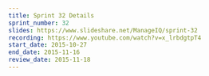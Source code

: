 ```yaml
---
title: Sprint 32 Details
sprint_number: 32
slides: https://www.slideshare.net/ManageIQ/sprint-32
recording: https://www.youtube.com/watch?v=x_lrbdgtpT4
start_date: 2015-10-27
end_date: 2015-11-16
review_date: 2015-11-18
---
```

